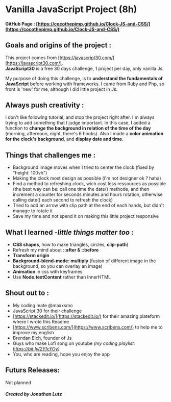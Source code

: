 
#  Vanilla JavaScript Project  (8h)  
####  GitHub  Page : [https://cocothepimp.github.io/Clock-JS-and-CSS/](https://cocothepimp.github.io/Clock-JS-and-CSS/)
  
##  Goals and  origins  of the  project :  
This  project  comes from  [https://javascript30.com/](https://javascript30.com/).  
**JavaScript30**  is  a free 30  days  challenge, 1  project  per  day, only vanilla Js.  
  
My purpose of doing this challenge, is to **understand the fundamentals of JavaScript** before working with frameworks. I  came  from Ruby and  Php, so  front  is 'new' for me, although  I  did  little  project  in Js.  
  
##  Always push  creativity :  
I  don't like  following  tutorial, and  stop  the project right after. I'm always trying to add something that I judge important. 
In this  case,  I  added  a function to **change the background in relation of the time of the day** (morning, afternoon, night, there's 6 hooks).  Also I made a **color animation for the clock's background**, and **display date and time**.
  
  
##  Things  that  challenges  me :  
- Background image moves when I tried to center the clock (fixed by "height: 100vh")
- Making the clock most design as possible (i'm not designer ok ? haha)
- Find a method to refreshing clock, wich cost less ressources as possible (the best way can be: call one time the date() methode, and then increment a counter for seconds minutes and hours rotation, otherwise calling date() each second to refresh the clock)
- Tried to add an arrow with clip path at the end of each hands, but didn't manage to rotate it
- Save my time and not spend it on making this little project responsive
  
##  What I  learned  *-little  things matter  too* :  
- **CSS shapes**, how to make triangles, circles, **clip-path**)
- Refresh my mind about **::after & ::before** 
- **Transform origin** 
- **Background-blend-mode: multiply** (fusion of different image in the background, so you can overlay an image)
- **Animation** in css with keyframes
- Use **Node.textContent** rather than InnerHTML
  
  
##  Shout out  to :  
- My coding mate @maxxsmo  
- JavaScript 30 for their  challenge  
- [https://stackedit.io/](https://stackedit.io/)  for their amazing plateform where I wrote this Readme  
- [https://www.scribens.com/](https://www.scribens.com/) to help me to improve my english  
- Brendan  Eich,  founder  of Js  
- Guys  who  make  Lofi  song on youtube *(my  coding playlist: https://bit.ly/2YfcYOy)*  
- You,  who are  reading,  hope  you  enjoy  the  app  
  
  
##  Futurs  Releases:  
  
Not planned  
  
#####  Created by Jonathan Lutz